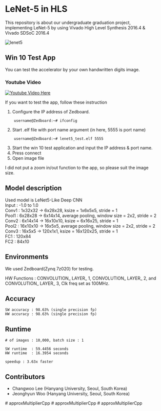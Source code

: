 LeNet-5 in HLS
===========
This repository is about our undergraduate graduation project, implementing LeNet-5 by using Vivado High Level Synthesis 2016.4 & Vivado   SDSoC 2016.4


![lenet5](https://world4jason.gitbooks.io/research-log/content/deepLearning/CNN/img/lenet.png "LeNet-5")


## Win 10 Test App
You can test the accelerator by your own handwritten digits image.  

### Youtube Video

[![Youtube Video Here](http://cfile21.uf.tistory.com/image/99C6A7335A1524F20AFF26)](https://youtu.be/C7MUhBBczss)

If you want to test the app, follow these instruction

1. Configure the IP address of Zedboard.  
```
	username@Zedboard:~# ifconfig
```
2. Start .elf file with port name argument (in here, 5555 is port name)    
```
	username@Zedboard:~# lenet5_test.elf 5555
```
3. Start the win 10 test application and input the IP address & port name.
4. Press connect
5. Open image file

I did not put a zoom in/out function to the app, so please suit the image size. 

## Model description
Used model is LeNet5-Like Deep CNN  
Input : -1.0 to 1.0  
Conv1 : 1x32x32 -> 6x28x28, ksize = 1x6x5x5, stride = 1  
Pool1 : 6x28x28 -> 6x14x14, average pooling, window size = 2x2, stride = 2  
Conv2 : 6x14x14 -> 16x10x10, ksize = 6x16x25, stride = 1  
Pool2 : 16x10x10 -> 16x5x5, average pooling, window size = 2x2, stride = 2  
Conv3 : 16x5x5 -> 120x1x1, ksize = 16x120x25, stride = 1  
FC1 : 120x84  
FC2 : 84x10    

## Environments
We used Zedboard(Zynq 7z020) for testing.  

HW Functions : CONVOLUTION_ LAYER_ 1, CONVOLUTION_ LAYER_ 2, and CONVOLUTION_ LAYER_ 3, Clk freq set as 100MHz.


## Accuracy  
	SW accuracy : 98.63% (single precision fp)    
	HW accuracy : 98.63% (single precision fp)  

## Runtime  
	# of images : 10,000, batch size : 1  
	
	SW runtime  : 59.4456 seconds  
	HW runtime  : 16.3954 seconds  

	speedup : 3.63x faster 

## Contributors
* Changwoo Lee (Hanyang University, Seoul, South Korea)
* Jeonghyun Woo (Hanyang University, Seoul, South Korea)


#   a p p r o x M u l t i p l i e r C p p  
 #   a p p r o x M u l t i p l i e r C p p  
 #   a p p r o x M u l t i p l i e r C p p  
 